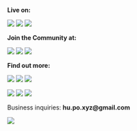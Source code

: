 **Live on:**

[<img src="https://img.shields.io/badge/youtube-%23FF0000.svg?&style=for-the-badge&logo=youtube&logoColor=white" />](https://youtube.com/@hu-po)
[<img src="https://img.shields.io/badge/ X.com -%23000000?style=for-the-badge&logo=X&logoColor=white" />](https://twitter.com/hupobuboo) 
[<img src="https://img.shields.io/badge/Twitch-9146FF?style=for-the-badge&logo=twitch&logoColor=white" />](https://www.twitch.tv/hu_po)

**Join the Community at:**

[<img src="https://img.shields.io/badge/Discord-7289DA?style=for-the-badge&logo=discord&logoColor=white" />](https://discord.gg/pPAFwndTJd)
[<img src="https://img.shields.io/badge/Substack-FFA500?style=for-the-badge&logo=substack&logoColor=white" />](https://substack.com/@hupo)
[<img src="https://img.shields.io/badge/Reddit-FF4500?style=for-the-badge&logo=reddit&logoColor=white" />](https://www.reddit.com/r/hupos/)

**Find out more:**

[<img src="https://img.shields.io/badge/linkedin-%230077B5.svg?&style=for-the-badge&logo=linkedin&logoColor=white" />](https://www.linkedin.com/in/hugoponte/)
[<img src="https://img.shields.io/badge/TikTok-%23000000.svg?style=for-the-badge&logo=TikTok&logoColor=white" />](https://www.tiktok.com/@hupobuboo?lang=en)
[<img src="https://img.shields.io/badge/Patreon-FF424D?style=for-the-badge&logo=patreon&logoColor=white" />](https://patreon.com/user?u=89667142)

[<img src="https://img.shields.io/badge/medium-%2312100E.svg?&style=for-the-badge&logo=medium&logoColor=white" />](https://hu-po.medium.com)
[<img src="https://img.shields.io/badge/Researchhub-1F79F5?style=for-the-badge&logo=researchhub&logoColor=white" />](https://www.researchhub.com/user/986081/overview)
[<img src="https://img.shields.io/badge/website-000000?style=for-the-badge&logo=About.me&logoColor=white" />](https://hu-po.github.io/)

Business inquiries: <strong>hu.po.xyz<!-- bad bot -->@<!-- foo@gmail.com -->gmail.com</strong>

![](https://visitor-badge.laobi.icu/badge?page_id=hu-po.readme)

<!-- ![GitHub Stats](https://github-readme-stats.vercel.app/api?username=hu-po&show_icons=true&count_private=true&theme=shadow_blue) --> 
